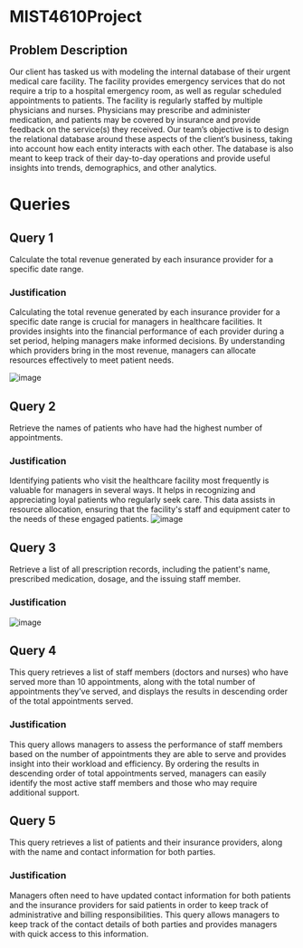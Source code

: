 # MIST4610Project
## Problem Description
Our client has tasked us with modeling the internal database of their urgent medical care facility. The facility provides emergency services that do not require a trip to a hospital emergency room, as well as regular scheduled appointments to patients. The facility is regularly staffed by multiple physicians and nurses. Physicians may prescribe and administer medication, and patients may be covered by insurance and provide feedback on the service(s) they received. Our team’s objective is to design the relational database around these aspects of the client’s business, taking into account how each entity interacts with each other. The database is also meant to keep track of their day-to-day operations and provide useful insights into trends, demographics, and other analytics. 


# Queries
## Query 1
Calculate the total revenue generated by each insurance provider for a specific date range.
### Justification
 Calculating the total revenue generated by each insurance provider for a specific date range is crucial for managers in healthcare facilities. It provides insights into the financial performance of each provider during a set period, helping managers make informed decisions. By understanding which providers bring in the most revenue, managers can allocate resources effectively to meet patient needs.

![image](https://github.com/C0John/MIST4610Project/assets/149621626/d67f3418-b5df-4044-a10a-202ea42d0138)

## Query 2
Retrieve the names of patients who have had the highest number of appointments.
### Justification
Identifying patients who visit the healthcare facility most frequently is valuable for managers in several ways. It helps in recognizing and appreciating loyal patients who regularly seek care. This data assists in resource allocation, ensuring that the facility's staff and equipment cater to the needs of these engaged patients.
![image](https://github.com/C0John/MIST4610Project/assets/149621626/12ae21a5-d944-471c-8fa6-2ebc3447845f)

## Query 3
Retrieve a list of all prescription records, including the patient's name, prescribed medication, dosage, and the issuing staff member.
### Justification

![image](https://github.com/C0John/MIST4610Project/assets/149621626/005be857-d845-4fb8-bdc9-aa9a468523f1)

## Query 4
This query retrieves a list of staff members (doctors and nurses) who have served more than 10 appointments, along with the total number of appointments they’ve served, and displays the results in descending order of the total appointments served.
### Justification
This query allows managers to assess the performance of staff members based on the number of appointments they are able to serve and provides insight into their workload and efficiency. By ordering the results in descending order of total appointments served, managers can easily identify the most active staff members and those who may require additional support.

## Query 5
This query retrieves a list of patients and their insurance providers, along with the name and contact information for both parties.
### Justification
Managers often need to have updated contact information for both patients and the insurance providers for said patients in order to keep track of administrative and billing responsibilities. This query allows managers to keep track of the contact details of both parties and provides managers with quick access to this information.






